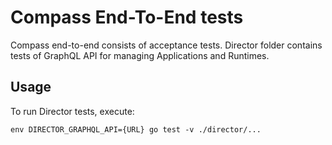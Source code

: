 # Compass End-To-End tests

Compass end-to-end consists of acceptance tests.
Director folder contains tests of GraphQL API for managing Applications and Runtimes.

## Usage
To run Director tests, execute:
```
env DIRECTOR_GRAPHQL_API={URL} go test -v ./director/...
```